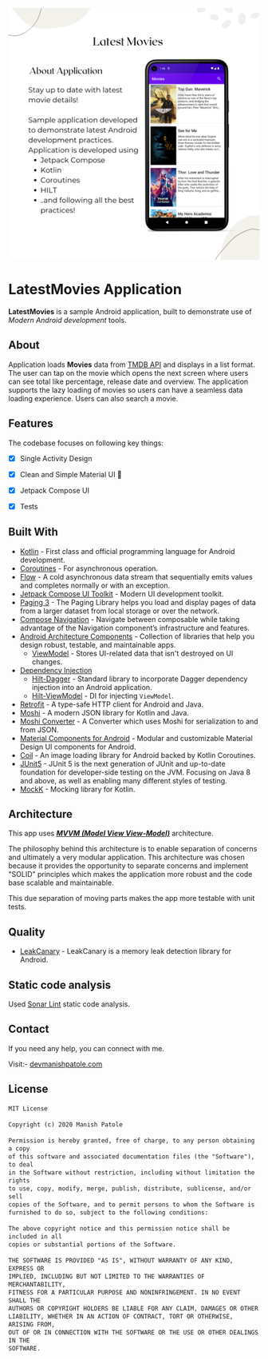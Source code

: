 ![photo](media/latest_movies.png)

# LatestMovies Application


**LatestMovies** is a sample Android application, built to demonstrate use of *Modern Android development* tools.



## About
Application loads **Movies** data from [TMDB API](https://www.themoviedb.org/documentation/api) and displays in a list format.
The user can tap on the movie which opens the next screen where users can see total like percentage, release date and overview.
The application supports the lazy loading of movies so users can have a seamless data loading experience. Users can also search a movie.

## Features  

The codebase focuses on following key things:

- [x] Single Activity Design
- [x] Clean and Simple Material UI 🎨
- [x] Jetpack Compose UI
- [x] Tests


## Built With
- [Kotlin](https://kotlinlang.org/) - First class and official programming language for Android development.
- [Coroutines](https://kotlinlang.org/docs/reference/coroutines-overview.html) - For asynchronous operation.
- [Flow](https://kotlin.github.io/kotlinx.coroutines/kotlinx-coroutines-core/kotlinx.coroutines.flow/-flow/) - A cold asynchronous data stream that sequentially emits values and completes normally or with an exception.
- [Jetpack Compose UI Toolkit](https://developer.android.com/jetpack/compose) - Modern UI development toolkit.
- [Paging 3](https://developer.android.com/reference/kotlin/androidx/paging/compose/package-summary) - The Paging Library helps you load and display pages of data from a larger dataset from local storage or over the network.
- [Compose Navigation](https://developer.android.com/jetpack/compose/navigation) - Navigate between composable while taking advantage of the Navigation component’s infrastructure and features.
- [Android Architecture Components](https://developer.android.com/topic/libraries/architecture) - Collection of libraries that help you design robust, testable, and maintainable apps.
    - [ViewModel](https://developer.android.com/topic/libraries/architecture/viewmodel) - Stores UI-related data that isn't destroyed on UI changes.
- [Dependency Injection](https://developer.android.com/training/dependency-injection)
    - [Hilt-Dagger](https://dagger.dev/hilt/) - Standard library to incorporate Dagger dependency injection into an Android application.
    - [Hilt-ViewModel](https://developer.android.com/training/dependency-injection/hilt-jetpack) - DI for injecting `ViewModel`.
- [Retrofit](https://square.github.io/retrofit/) - A type-safe HTTP client for Android and Java.
- [Moshi](https://github.com/square/moshi) - A modern JSON library for Kotlin and Java.
- [Moshi Converter](https://github.com/square/retrofit/tree/master/retrofit-converters/moshi) - A Converter which uses Moshi for serialization to and from JSON.
- [Material Components for Android](https://github.com/material-components/material-components-android) - Modular and customizable Material Design UI components for Android.
- [Coil](https://coil-kt.github.io/coil/) - An image loading library for Android backed by Kotlin Coroutines.
- [JUnit5](https://junit.org/junit5/) - JUnit 5 is the next generation of JUnit and up-to-date foundation for developer-side testing on the JVM. Focusing on Java 8 and above, as well as enabling many different styles of testing.
- [MockK](https://mockk.io/) - Mocking library for Kotlin.



## Architecture
This app uses [***MVVM (Model View View-Model)***](https://developer.android.com/jetpack/docs/guide#recommended-app-arch) architecture.

The philosophy behind this architecture is to enable separation of concerns and ultimately a very modular application.
This architecture was chosen because it provides the opportunity to separate concerns and implement "SOLID" principles which makes the application more robust and the code base scalable and maintainable.

This due separation of moving parts makes the app more testable with unit tests.


## Quality
- [LeakCanary](https://square.github.io/leakcanary/) - LeakCanary is a memory leak detection library for Android.

## Static code analysis
Used [Sonar Lint](https://www.sonarlint.org/) static code analysis.


## Contact
If you need any help, you can connect with me.

Visit:- [devmanishpatole.com](https://www.devmanishpatole.com/)

## License

```
MIT License

Copyright (c) 2020 Manish Patole

Permission is hereby granted, free of charge, to any person obtaining a copy
of this software and associated documentation files (the "Software"), to deal
in the Software without restriction, including without limitation the rights
to use, copy, modify, merge, publish, distribute, sublicense, and/or sell
copies of the Software, and to permit persons to whom the Software is
furnished to do so, subject to the following conditions:

The above copyright notice and this permission notice shall be included in all
copies or substantial portions of the Software.

THE SOFTWARE IS PROVIDED "AS IS", WITHOUT WARRANTY OF ANY KIND, EXPRESS OR
IMPLIED, INCLUDING BUT NOT LIMITED TO THE WARRANTIES OF MERCHANTABILITY,
FITNESS FOR A PARTICULAR PURPOSE AND NONINFRINGEMENT. IN NO EVENT SHALL THE
AUTHORS OR COPYRIGHT HOLDERS BE LIABLE FOR ANY CLAIM, DAMAGES OR OTHER
LIABILITY, WHETHER IN AN ACTION OF CONTRACT, TORT OR OTHERWISE, ARISING FROM,
OUT OF OR IN CONNECTION WITH THE SOFTWARE OR THE USE OR OTHER DEALINGS IN THE
SOFTWARE.
```